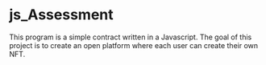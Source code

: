 # js_Assessment
This program is a simple contract written in a Javascript. The goal of this project is to create an open platform where each user can create their own NFT. 
